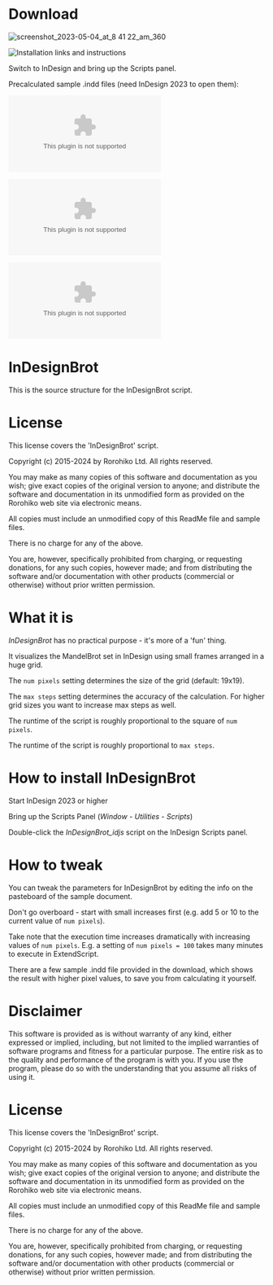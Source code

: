 # Download

![screenshot_2023-05-04_at_8 41 22_am_360](https://user-images.githubusercontent.com/3396477/236360673-ed908a8e-4892-4a6e-a184-d77d6b739d45.png)

![Installation links and instructions](https://coppieters.nz/?p=1008)

Switch to InDesign and bring up the Scripts panel.

Precalculated sample .indd files (need InDesign 2023 to open them):

![Pre-calculated 100x100 indd file](https://github.com/zwettemaan/InDesignBrot/raw/main/Sample_kNumSteps_100.indd.zip)

![Pre-calculated 150x150 indd file](https://github.com/zwettemaan/InDesignBrot/raw/main/Sample_kNumSteps_150.indd.zip)

![Pre-calculated 200x200 indd file](https://github.com/zwettemaan/InDesignBrot/raw/main/Sample_kNumSteps_200.indd.zip)

# InDesignBrot

This is the source structure for the InDesignBrot script.

# License

This license covers the 'InDesignBrot' script.

Copyright (c) 2015-2024 by Rorohiko Ltd. All rights reserved.

You may make as many copies of this software and documentation as you wish; 
give exact copies of the original version to anyone; and distribute the
software and documentation in its unmodified form as provided on the 
Rorohiko web site via electronic means.

All copies must include an unmodified copy of this ReadMe file and 
sample files.

There is no charge for any of the above. 

You are, however, specifically prohibited from charging, or requesting
donations, for any such copies, however made; and from distributing 
the software and/or documentation with other products (commercial or 
otherwise) without prior written permission. 

# What it is

_InDesignBrot_ has no practical purpose - it's more of a 'fun' thing.

It visualizes the MandelBrot set in InDesign using small 
frames arranged in a huge grid.

The `num pixels` setting determines the size of the grid (default: 19x19).

The `max steps` setting determines the accuracy of the calculation. For higher
grid sizes you want to increase max steps as well.

The runtime of the script is roughly proportional to the square of `num pixels`.

The runtime of the script is roughly proportional to `max steps`.

# How to install InDesignBrot

Start InDesign 2023 or higher

Bring up the Scripts Panel (_Window - Utilities - Scripts_)

Double-click the _InDesignBrot_idjs_ script on the InDesign Scripts panel.

# How to tweak

You can tweak the parameters for InDesignBrot by editing the info on the
pasteboard of the sample document.

Don't go overboard - start with small increases first (e.g. add 5 or 10
to the current value of `num pixels`).

Take note that the execution time increases dramatically with increasing
values of `num pixels`. E.g. a setting of `num pixels = 100` takes many 
minutes to execute in ExtendScript.

There are a few sample .indd file provided in the download, which shows the 
result with higher pixel values, to save you from calculating it yourself.

# Disclaimer

This software is provided as is without warranty of any kind, either 
expressed or implied, including, but not limited to the implied warranties
of software programs and fitness for a particular purpose. The entire 
risk as to the quality and performance of the program is with you. 
If you use the program, please do so with the understanding that you assume 
all risks of using it. 
 
# License

This license covers the 'InDesignBrot' script.

Copyright (c) 2015-2024 by Rorohiko Ltd. All rights reserved.

You may make as many copies of this software and documentation as you wish; 
give exact copies of the original version to anyone; and distribute the
software and documentation in its unmodified form as provided on the 
Rorohiko web site via electronic means.

All copies must include an unmodified copy of this ReadMe file and 
sample files.

There is no charge for any of the above. 

You are, however, specifically prohibited from charging, or requesting
donations, for any such copies, however made; and from distributing 
the software and/or documentation with other products (commercial or 
otherwise) without prior written permission. 


